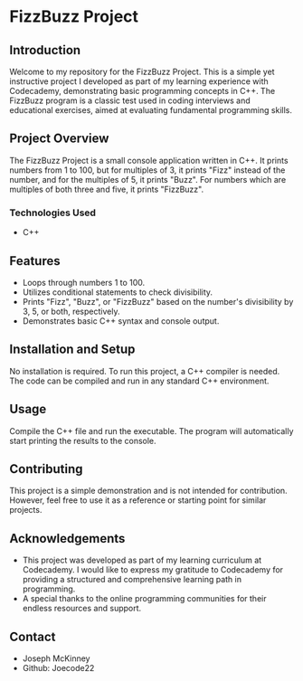 # FizzBuzz Project

## Introduction
Welcome to my repository for the FizzBuzz Project. This is a simple yet instructive project I developed as part of my learning experience with Codecademy, demonstrating basic programming concepts in C++. The FizzBuzz program is a classic test used in coding interviews and educational exercises, aimed at evaluating fundamental programming skills.

## Project Overview
The FizzBuzz Project is a small console application written in C++. It prints numbers from 1 to 100, but for multiples of 3, it prints "Fizz" instead of the number, and for the multiples of 5, it prints "Buzz". For numbers which are multiples of both three and five, it prints "FizzBuzz".

### Technologies Used
- C++

## Features
- Loops through numbers 1 to 100.
- Utilizes conditional statements to check divisibility.
- Prints "Fizz", "Buzz", or "FizzBuzz" based on the number's divisibility by 3, 5, or both, respectively.
- Demonstrates basic C++ syntax and console output.

## Installation and Setup
No installation is required. To run this project, a C++ compiler is needed. The code can be compiled and run in any standard C++ environment.

## Usage
Compile the C++ file and run the executable. The program will automatically start printing the results to the console.

## Contributing
This project is a simple demonstration and is not intended for contribution. However, feel free to use it as a reference or starting point for similar projects.

## Acknowledgements
- This project was developed as part of my learning curriculum at Codecademy. I would like to express my gratitude to Codecademy for providing a structured and comprehensive learning path in programming.
- A special thanks to the online programming communities for their endless resources and support.

## Contact
- Joseph McKinney
- Github: Joecode22

